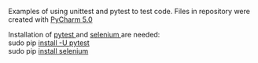 Examples of using unittest and pytest to test code.
Files in repository were created with <a href="https://www.jetbrains.com/pycharm/">PyCharm 5.0 </a>   <br>

Installation of <a href="http://pytest.org/latest/" >pytest </a> and <a href="http://www.seleniumhq.org/"> selenium </a> are needed:  <br>
sudo pip <a href="http://pytest.org/latest/getting-started.html" >install -U pytest   </a>    <br>
sudo pip <a href="http://selenium-python.readthedocs.org/installation.html">install selenium </a>    <br>


